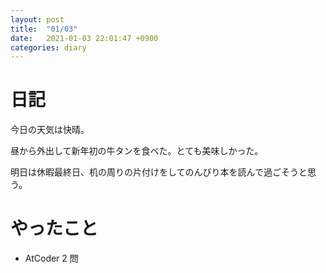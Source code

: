 ```yaml
---
layout: post
title:  "01/03"
date:   2021-01-03 22:01:47 +0900
categories: diary
---
```

# 日記

今日の天気は快晴。

昼から外出して新年初の牛タンを食べた。とても美味しかった。

明日は休暇最終日、机の周りの片付けをしてのんびり本を読んで過ごそうと思う。

# やったこと

- AtCoder 2 問